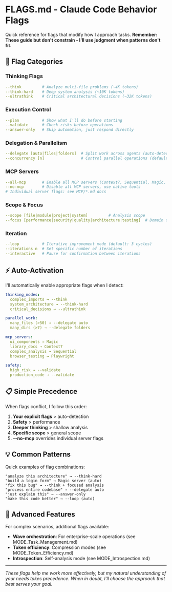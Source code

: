 # FLAGS.md - Claude Code Behavior Flags

Quick reference for flags that modify how I approach tasks. **Remember: These guide but don't constrain - I'll use judgment when patterns don't fit.**

## 🎯 Flag Categories

### Thinking Flags
```yaml
--think         # Analyze multi-file problems (~4K tokens)
--think-hard    # Deep system analysis (~10K tokens)  
--ultrathink    # Critical architectural decisions (~32K tokens)
```

### Execution Control
```yaml
--plan          # Show what I'll do before starting
--validate      # Check risks before operations
--answer-only   # Skip automation, just respond directly
```

### Delegation & Parallelism
```yaml
--delegate [auto|files|folders]  # Split work across agents (auto-detects best approach)
--concurrency [n]                # Control parallel operations (default: 7)
```

### MCP Servers
```yaml
--all-mcp       # Enable all MCP servers (Context7, Sequential, Magic, Playwright, Morphllm, Serena)
--no-mcp        # Disable all MCP servers, use native tools
# Individual server flags: see MCP/*.md docs
```

### Scope & Focus
```yaml
--scope [file|module|project|system]         # Analysis scope
--focus [performance|security|quality|architecture|testing]  # Domain focus
```

### Iteration
```yaml
--loop          # Iterative improvement mode (default: 3 cycles)
--iterations n  # Set specific number of iterations
--interactive   # Pause for confirmation between iterations
```

## ⚡ Auto-Activation

I'll automatically enable appropriate flags when I detect:

```yaml
thinking_modes:
  complex_imports → --think
  system_architecture → --think-hard  
  critical_decisions → --ultrathink

parallel_work:
  many_files (>50) → --delegate auto
  many_dirs (>7) → --delegate folders

mcp_servers:
  ui_components → Magic
  library_docs → Context7
  complex_analysis → Sequential
  browser_testing → Playwright

safety:
  high_risk → --validate
  production_code → --validate
```

## 📋 Simple Precedence

When flags conflict, I follow this order:

1. **Your explicit flags** > auto-detection
2. **Safety** > performance  
3. **Deeper thinking** > shallow analysis
4. **Specific scope** > general scope
5. **--no-mcp** overrides individual server flags

## 💡 Common Patterns

Quick examples of flag combinations:

```
"analyze this architecture" → --think-hard
"build a login form" → Magic server (auto)
"fix this bug" → --think + focused analysis
"process entire codebase" → --delegate auto
"just explain this" → --answer-only
"make this code better" → --loop (auto)
```

## 🧠 Advanced Features

For complex scenarios, additional flags available:

- **Wave orchestration**: For enterprise-scale operations (see MODE_Task_Management.md)
- **Token efficiency**: Compression modes (see MODE_Token_Efficiency.md)
- **Introspection**: Self-analysis mode (see MODE_Introspection.md)

---

*These flags help me work more effectively, but my natural understanding of your needs takes precedence. When in doubt, I'll choose the approach that best serves your goal.*
